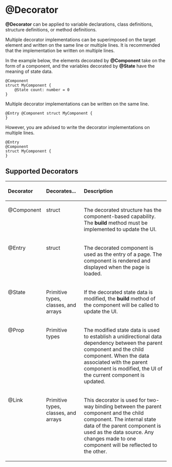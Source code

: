 # @Decorator<a name="EN-US_TOPIC_0000001110948902"></a>

**@Decorator**  can be applied to variable declarations, class definitions, structure definitions, or method definitions.

Multiple decorator implementations can be superimposed on the target element and written on the same line or multiple lines. It is recommended that the implementation be written on multiple lines.

In the example below, the elements decorated by  **@Component**  take on the form of a component, and the variables decorated by  **@State**  have the meaning of state data.

```
@Component
struct MyComponent {
    @State count: number = 0
}
```

Multiple decorator implementations can be written on the same line.

```
@Entry @Component struct MyComponent {
}
```

However, you are advised to write the decorator implementations on multiple lines.

```
@Entry
@Component
struct MyComponent {
}
```

## Supported Decorators<a name="section5500155514324"></a>

<a name="table1571mcpsimp"></a>
<table><thead align="left"><tr id="row1577mcpsimp"><th class="cellrowborder" valign="top" width="13.16%" id="mcps1.1.4.1.1"><p id="p1579mcpsimp"><a name="p1579mcpsimp"></a><a name="p1579mcpsimp"></a>Decorator</p>
</th>
<th class="cellrowborder" valign="top" width="23.96%" id="mcps1.1.4.1.2"><p id="p1581mcpsimp"><a name="p1581mcpsimp"></a><a name="p1581mcpsimp"></a>Decorates...</p>
</th>
<th class="cellrowborder" valign="top" width="62.88%" id="mcps1.1.4.1.3"><p id="p1583mcpsimp"><a name="p1583mcpsimp"></a><a name="p1583mcpsimp"></a>Description</p>
</th>
</tr>
</thead>
<tbody><tr id="row1584mcpsimp"><td class="cellrowborder" valign="top" width="13.16%" headers="mcps1.1.4.1.1 "><p id="p1586mcpsimp"><a name="p1586mcpsimp"></a><a name="p1586mcpsimp"></a>@Component</p>
</td>
<td class="cellrowborder" valign="top" width="23.96%" headers="mcps1.1.4.1.2 "><p id="p1588mcpsimp"><a name="p1588mcpsimp"></a><a name="p1588mcpsimp"></a>struct</p>
</td>
<td class="cellrowborder" valign="top" width="62.88%" headers="mcps1.1.4.1.3 "><p id="p1590mcpsimp"><a name="p1590mcpsimp"></a><a name="p1590mcpsimp"></a>The decorated structure has the component-based capability. The <strong id="b151410144016"><a name="b151410144016"></a><a name="b151410144016"></a>build</strong> method must be implemented to update the UI.</p>
</td>
</tr>
<tr id="row1591mcpsimp"><td class="cellrowborder" valign="top" width="13.16%" headers="mcps1.1.4.1.1 "><p id="p1593mcpsimp"><a name="p1593mcpsimp"></a><a name="p1593mcpsimp"></a>@Entry</p>
</td>
<td class="cellrowborder" valign="top" width="23.96%" headers="mcps1.1.4.1.2 "><p id="p12728164243518"><a name="p12728164243518"></a><a name="p12728164243518"></a>struct</p>
</td>
<td class="cellrowborder" valign="top" width="62.88%" headers="mcps1.1.4.1.3 "><p id="p1597mcpsimp"><a name="p1597mcpsimp"></a><a name="p1597mcpsimp"></a>The decorated component is used as the entry of a page. The component is rendered and displayed when the page is loaded.</p>
</td>
</tr>
<tr id="row1598mcpsimp"><td class="cellrowborder" valign="top" width="13.16%" headers="mcps1.1.4.1.1 "><p id="p1600mcpsimp"><a name="p1600mcpsimp"></a><a name="p1600mcpsimp"></a>@State</p>
</td>
<td class="cellrowborder" valign="top" width="23.96%" headers="mcps1.1.4.1.2 "><p id="p1602mcpsimp"><a name="p1602mcpsimp"></a><a name="p1602mcpsimp"></a>Primitive types, classes, and arrays</p>
</td>
<td class="cellrowborder" valign="top" width="62.88%" headers="mcps1.1.4.1.3 "><p id="p1604mcpsimp"><a name="p1604mcpsimp"></a><a name="p1604mcpsimp"></a>If the decorated state data is modified, the <strong id="b9877114516116"><a name="b9877114516116"></a><a name="b9877114516116"></a>build</strong> method of the component will be called to update the UI.</p>
</td>
</tr>
<tr id="row1605mcpsimp"><td class="cellrowborder" valign="top" width="13.16%" headers="mcps1.1.4.1.1 "><p id="p1607mcpsimp"><a name="p1607mcpsimp"></a><a name="p1607mcpsimp"></a>@Prop</p>
</td>
<td class="cellrowborder" valign="top" width="23.96%" headers="mcps1.1.4.1.2 "><p id="p1609mcpsimp"><a name="p1609mcpsimp"></a><a name="p1609mcpsimp"></a>Primitive types</p>
</td>
<td class="cellrowborder" valign="top" width="62.88%" headers="mcps1.1.4.1.3 "><p id="p1611mcpsimp"><a name="p1611mcpsimp"></a><a name="p1611mcpsimp"></a>The modified state data is used to establish a unidirectional data dependency between the parent component and the child component. When the data associated with the parent component is modified, the UI of the current component is updated.</p>
</td>
</tr>
<tr id="row1612mcpsimp"><td class="cellrowborder" valign="top" width="13.16%" headers="mcps1.1.4.1.1 "><p id="p1614mcpsimp"><a name="p1614mcpsimp"></a><a name="p1614mcpsimp"></a>@Link</p>
</td>
<td class="cellrowborder" valign="top" width="23.96%" headers="mcps1.1.4.1.2 "><p id="p1616mcpsimp"><a name="p1616mcpsimp"></a><a name="p1616mcpsimp"></a>Primitive types, classes, and arrays</p>
</td>
<td class="cellrowborder" valign="top" width="62.88%" headers="mcps1.1.4.1.3 "><p id="p1618mcpsimp"><a name="p1618mcpsimp"></a><a name="p1618mcpsimp"></a>This decorator is used for two-way binding between the parent component and the child component. The internal state data of the parent component is used as the data source. Any changes made to one component will be reflected to the other.</p>
</td>
</tr>
</tbody>
</table>


